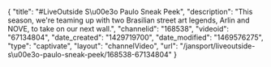 {
    "title": "#LiveOutside S\u00e3o Paulo Sneak Peek",
    "description": "This season, we're teaming up with two Brasilian street art legends, Arlin and NOVE, to take on our next wall.",
    "channelid": "168538",
    "videoid": "67134804",
    "date_created": "1429719700",
    "date_modified": "1469576275",
    "type": "captivate",
    "layout": "channelVideo",
    "url": "\/jansport\/liveoutside-s\u00e3o-paulo-sneak-peek\/168538-67134804"
}
